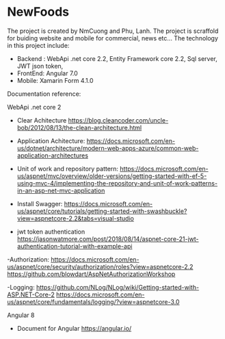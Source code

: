 # NewFoods
The project is created by NmCuong and Phu, Lanh. The project is scraffold for buiding website and mobile for commercial, news etc... 
The technology in this project include: 
- Backend : WebApi .net core 2.2, Entity Framework core 2.2, Sql server, JWT json token, 
- FrontEnd: Angular 7.0
- Mobile: Xamarin Form 4.1.0

Documentation reference:

WebApi .net core 2
- Clear Achitecture
https://blog.cleancoder.com/uncle-bob/2012/08/13/the-clean-architecture.html

- Application Achitecture:
 https://docs.microsoft.com/en-us/dotnet/architecture/modern-web-apps-azure/common-web-application-architectures
 
- Unit of work and repository pattern: https://docs.microsoft.com/en-us/aspnet/mvc/overview/older-versions/getting-started-with-ef-5-using-mvc-4/implementing-the-repository-and-unit-of-work-patterns-in-an-asp-net-mvc-application

- Install Swagger: 
https://docs.microsoft.com/en-us/aspnet/core/tutorials/getting-started-with-swashbuckle?view=aspnetcore-2.2&tabs=visual-studio
- jwt token authentication
https://jasonwatmore.com/post/2018/08/14/aspnet-core-21-jwt-authentication-tutorial-with-example-api

-Authorization:
https://docs.microsoft.com/en-us/aspnet/core/security/authorization/roles?view=aspnetcore-2.2
https://github.com/blowdart/AspNetAuthorizationWorkshop

-Logging:
https://github.com/NLog/NLog/wiki/Getting-started-with-ASP.NET-Core-2
https://docs.microsoft.com/en-us/aspnet/core/fundamentals/logging/?view=aspnetcore-3.0

Angular 8
- Document for Angular 
https://angular.io/

